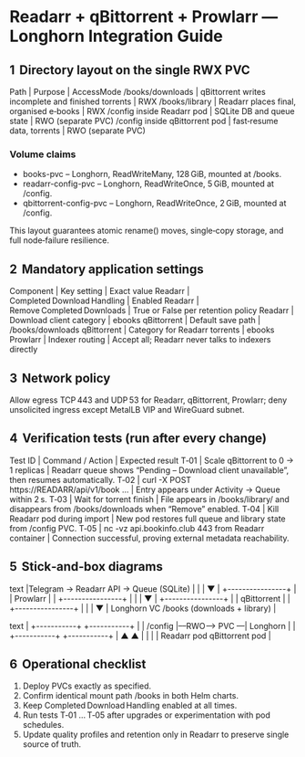 # Readarr + qBittorrent + Prowlarr — Longhorn Integration Guide

## 1  Directory layout on the single RWX PVC
Path | Purpose | AccessMode
/books/downloads | qBittorrent writes incomplete and finished torrents | RWX
/books/library | Readarr places final, organised e‑books | RWX
/config inside Readarr pod | SQLite DB and queue state | RWO (separate PVC)
/config inside qBittorrent pod | fast‑resume data, torrents | RWO (separate PVC)

### Volume claims
* books-pvc – Longhorn, ReadWriteMany, 128 GiB, mounted at /books.
* readarr-config-pvc – Longhorn, ReadWriteOnce, 5 GiB, mounted at /config.
* qbittorrent-config-pvc – Longhorn, ReadWriteOnce, 2 GiB, mounted at /config.

This layout guarantees atomic rename() moves, single‑copy storage, and full node‑failure resilience.

## 2  Mandatory application settings
Component | Key setting | Exact value
Readarr | Completed Download Handling | Enabled
Readarr | Remove Completed Downloads | True or False per retention policy
Readarr | Download client category | ebooks
qBittorrent | Default save path | /books/downloads
qBittorrent | Category for Readarr torrents | ebooks
Prowlarr | Indexer routing | Accept all; Readarr never talks to indexers directly

## 3  Network policy
Allow egress TCP 443 and UDP 53 for Readarr, qBittorrent, Prowlarr; deny unsolicited ingress except MetalLB VIP and WireGuard subnet.

## 4  Verification tests (run after every change)
Test ID | Command / Action | Expected result
T‑01 | Scale qBittorrent to 0 → 1 replicas | Readarr queue shows “Pending – Download client unavailable”, then resumes automatically.
T‑02 | curl -X POST https://READARR/api/v1/book … | Entry appears under Activity → Queue within 2 s.
T‑03 | Wait for torrent finish | File appears in /books/library/ and disappears from /books/downloads when “Remove” enabled.
T‑04 | Kill Readarr pod during import | New pod restores full queue and library state from /config PVC.
T‑05 | nc -vz api.bookinfo.club 443 from Readarr container | Connection successful, proving external metadata reachability.

## 5  Stick‑and‑box diagrams
text |Telegram → Readarr API → Queue (SQLite) | | | ▼ | +----------------+ | | Prowlarr | | +----------------+ | | | ▼ | +----------------+ | | qBittorrent | | +----------------+ | | | ▼ | Longhorn VC /books (downloads + library) |

text | +-----------+ +-----------+ | | /config |––RWO–> PVC ––| Longhorn | | +-----------+ +-----------+ | ▲ ▲ | | | | Readarr pod qBittorrent pod |

## 6  Operational checklist
1. Deploy PVCs exactly as specified.
2. Confirm identical mount path /books in both Helm charts.
3. Keep Completed Download Handling enabled at all times.
4. Run tests T‑01 … T‑05 after upgrades or experimentation with pod schedules.
5. Update quality profiles and retention only in Readarr to preserve single source of truth.
